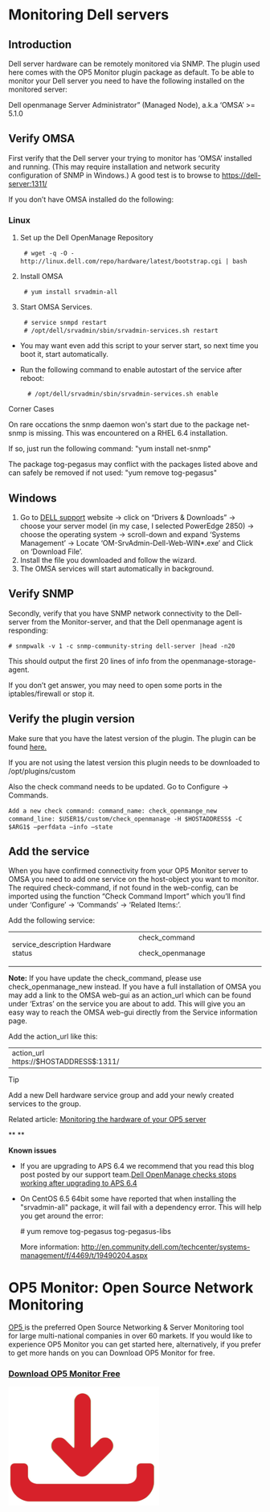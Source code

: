 # Monitoring Dell servers

## **Introduction**

Dell server hardware can be remotely monitored via SNMP. The plugin used here comes with the OP5 Monitor plugin package as default. To be able to monitor your Dell server you need to have the following installed on the monitored server:

Dell openmanage Server Administrator” (Managed Node), a.k.a ‘OMSA’ \>= 5.1.0

## **Verify OMSA**

First verify that the Dell server your trying to monitor has ‘OMSA’ installed and running. (This may require installation and network security configuration of SNMP in Windows.)
A good test is to browse to <https://dell-server:1311/>

If you don’t have OMSA installed do the following:

### **Linux**

1. Set up the Dell OpenManage Repository

        # wget -q -O - http://linux.dell.com/repo/hardware/latest/bootstrap.cgi | bash

2. Install OMSA

        # yum install srvadmin-all

3. Start OMSA Services.

        # service snmpd restart
        # /opt/dell/srvadmin/sbin/srvadmin-services.sh restart

- You may want even add this script to your server start, so next time you boot it, start automatically.

- Run the following command to enable autostart of the service after reboot:

        # /opt/dell/srvadmin/sbin/srvadmin-services.sh enable

Corner Cases

On rare occations the snmp daemon won's start due to the package net-snmp is missing. This was encountered on a RHEL 6.4 installation.

If so, just run the following command: "yum install net-snmp"

The package tog-pegasus may conflict with the packages listed above and can safely be removed if not used: "yum remove tog-pegasus"

## **Windows**

1. Go to [DELL support](http://support.dell.com/) website -\> click on “Drivers & Downloads” -\> choose your server model (in my case, I selected PowerEdge 2850) -\> choose the operating system -\> scroll-down and expand ‘Systems Management’ -\> Locate ‘OM-SrvAdmin-Dell-Web-WIN\*.exe’ and Click on ‘Download File’.
2. Install the file you downloaded and follow the wizard.
3. The OMSA services will start automatically in background.

## **Verify SNMP**

Secondly, verify that you have SNMP network connectivity to the Dell-server from the Monitor-server, and that the Dell openmanage agent is responding:

    # snmpwalk -v 1 -c snmp-community-string dell-server |head -n20

This should output the first 20 lines of info from the openmanage-storage-agent.

If you don’t get answer, you may need to open some ports in the iptables/firewall or stop it.

## **Verify the plugin version**

Make sure that you have the latest version of the plugin. The plugin can be found [here.](http://folk.uio.no/trondham/software/check_openmanage-3.7.9/check_openmanage)

If you are not using the latest version this plugin needs to be downloaded to /opt/plugins/custom

Also the check command needs to be updated. Go to Configure -\> Commands.

    Add a new check command: command_name: check_openmange_new command_line: $USER1$/custom/check_openmanage -H $HOSTADDRESS$ -C $ARG1$ –perfdata –info –state

## **Add the service**

When you have confirmed connectivity from your OP5 Monitor server to OMSA you need to add one service on the host-object you want to monitor.
 The required check-command, if not found in the web-config, can be imported using the function “Check Command Import” which you’ll find under ‘Configure’ -\> ‘Commands’ -\> ‘Related Items:’.

Add the following service:

<table>
<colgroup>
<col width="50%" />
<col width="50%" />
</colgroup>
<tbody>
<tr class="odd">
<td align="left">service_description
Hardware status</td>
<td align="left">check_command
<p>check_openmanage</p></td>
</tr>
</tbody>
</table>

**Note:** If you have update the check\_command, please use check\_openmanage\_new instead.
 If you have a full installation of OMSA you may add a link to the OMSA web-gui as an action\_url which can be found under ‘Extras’ on the service you are about to add. This will give you an easy way to reach the OMSA web-gui directly from the Service information page.

Add the action\_url like this:

<table>
<colgroup>
<col width="50%" />
<col width="50%" />
</colgroup>
<tbody>
<tr class="odd">
<td align="left">action_url
https://$HOSTADDRESS$:1311/</td>
</tr>
</tbody>
</table>

Tip

Add a new Dell hardware service group and add your newly created services to the group.

Related article: [Monitoring the hardware of your OP5 server](Monitoring_the_hardware_of_your_op5_server)

**
**

**Known issues**

- If you are upgrading to APS 6.4 we recommend that you read this blog post posted by our support team.[Dell OpenManage checks stops working after upgrading to APS 6.4](http://www.op5.com/blog/support-news/known-issues/dell-openmanage-checks-stops-working-after-upgrading-to-aps-6-4/)
- On CentOS 6.5 64bit some have reported that when installing the "srvadmin-all" package, it will fail with a dependency error. This will help you get around the error:

    \# yum remove tog-pegasus tog-pegasus-libs

    More information: http://en.community.dell.com/techcenter/systems-management/f/4469/t/19490204.aspx

# OP5 Monitor: Open Source Network Monitoring

[OP5 ](https://www.op5.com/)is the preferred Open Source Networking & Server Monitoring tool for large multi-national companies in over 60 markets. If you would like to experience OP5 Monitor you can get started here, alternatively, if you prefer to get more hands on you can Download OP5 Monitor for free.

### [Download OP5 Monitor Free](https://www.op5.com/download-op5-monitor/)

[![](attachments/688465/16155433.png)](https://www.op5.com/download-op5-monitor/)
